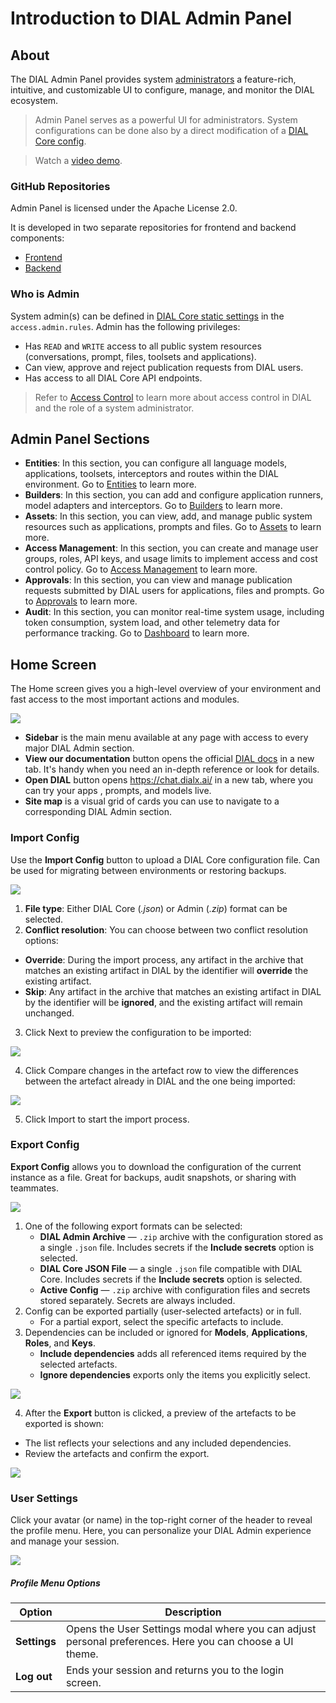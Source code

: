 # Introduction to DIAL Admin Panel

## About

The DIAL Admin Panel provides system [administrators](#who-is-admin) a feature-rich, intuitive, and customizable UI to configure, manage, and monitor the DIAL ecosystem. 

> Admin Panel serves as a powerful UI for administrators. System configurations can be done also by a direct modification of a [DIAL Core config](https://github.com/epam/ai-dial-core).

> Watch a [video demo](/docs/video%20demos/4.dial-admin-panel.md).

### GitHub Repositories

Admin Panel is licensed under the Apache License 2.0. 

It is developed in two separate repositories for frontend and backend components:

* [Frontend](https://github.com/epam/ai-dial-admin-frontend)
* [Backend](https://github.com/epam/ai-dial-admin-backend)
  
### Who is Admin

System admin(s) can be defined in [DIAL Core static settings](https://github.com/epam/ai-dial-core?tab=readme-ov-file#static-settings) in the `access.admin.rules`. Admin has the following privileges:

* Has `READ` and `WRITE` access to all public system resources (conversations, prompt, files, toolsets and applications).
* Can view, approve and reject publication requests from DIAL users. 
* Has access to all DIAL Core API endpoints.

> Refer to [Access Control](/docs/platform/3.core/2.access-control-intro.md) to learn more about access control in DIAL and the role of a system administrator.

## Admin Panel Sections

* **Entities**: In this section, you can configure all language models, applications, toolsets, interceptors and routes within the DIAL environment. Go to [Entities](/docs/tutorials/3.admin/entities-models.md) to learn more.
* **Builders**: In this section, you can add and configure application runners, model adapters and interceptors. Go to [Builders](/docs/tutorials/3.admin/builders-application-runners.md) to learn more.
* **Assets**: In this section, you can view, add, and manage public system resources such as applications, prompts and files. Go to [Assets](/docs/tutorials/3.admin/assets-files.md) to learn more.
* **Access Management**: In this section, you can create and manage user groups, roles, API keys, and usage limits to implement access and cost control policy. Go to [Access Management](/docs/tutorials/3.admin/access-management-roles.md) to learn more.
* **Approvals**: In this section, you can view and manage publication requests submitted by DIAL users for applications, files and prompts. Go to [Approvals](/docs/tutorials/3.admin/approvals-file-publications.md) to learn more.
* **Audit**: In this section, you can monitor real-time system usage, including token consumption, system load, and other telemetry data for performance tracking. Go to [Dashboard](/docs/tutorials/3.admin/telemetry-dashboard.md) to learn more.

## Home Screen

The Home screen gives you a high-level overview of your environment and fast access to the most important actions and modules.

![ ](img/img.png)

* **Sidebar** is the main menu available at any page with access to every major DIAL Admin section.
* **View our documentation** button opens the official [DIAL docs](https://docs.dialx.ai/) in a new tab. It's handy when you need an in-depth reference or look for details.
* **Open DIAL** button opens https://chat.dialx.ai/ in a new tab, where you can try your apps , prompts, and models live.
* **Site map** is a visual grid of cards you can use to navigate to a corresponding DIAL Admin section.

### Import Config

Use the **Import Config** button to upload a DIAL Core configuration file. Can be used for migrating between environments or restoring backups.

![](img/img_56.png)

1. **File type**: Either DIAL Core (_.json_) or Admin (_.zip_) format can be selected.
2. **Conflict resolution**: You can choose between two conflict resolution options:
  * **Override**: During the import process, any artifact in the archive that matches an existing artifact in DIAL by the identifier will **override** the existing artifact.
  * **Skip**: Any artifact in the archive that matches an existing artifact in DIAL by the identifier will be **ignored**, and the existing artifact will remain unchanged.

3. Click Next to preview the configuration to be imported:

![](img/img_56_1.png)

4. Click Compare changes in the artefact row to view the differences between the artefact already in DIAL and the one being imported:

![](img/img_56_2.png)

5. Click Import to start the import process.



### Export Config

**Export Config** allows you to download the configuration of the current instance as a file. Great for backups, audit snapshots, or sharing with teammates.

![](img/img_57.png)

1. One of the following export formats can be selected:
   * **DIAL Admin Archive** — `.zip` archive with the configuration stored as a single `.json` file. Includes secrets if the **Include secrets** option is selected.
   * **DIAL Core JSON File** — a single `.json` file compatible with DIAL Core. Includes secrets if the **Include secrets** option is selected.
   * **Active Config** — `.zip` archive with configuration files and secrets stored separately. Secrets are always included.
2. Config can be exported partially (user-selected artefacts) or in full.
   * For a partial export, select the specific artefacts to include.
3. Dependencies can be included or ignored for **Models**, **Applications**, **Roles**, and **Keys**.
   * **Include dependencies** adds all referenced items required by the selected artefacts.
   * **Ignore dependencies** exports only the items you explicitly select.

![](img/126.png)

4. After the **Export** button is clicked, a preview of the artefacts to be exported is shown:
* The list reflects your selections and any included dependencies.
* Review the artefacts and confirm the export.

![](img/127.png)

### User Settings

Click your avatar (or name) in the top-right corner of the header to reveal the profile menu. Here, you can personalize your DIAL Admin experience and manage your session.

![](img/img_1.png)

##### Profile Menu Options

| Option       | Description                                                              |
| ------------ | ------------------------------------------------------------------------ |
| **Settings** | Opens the User Settings modal where you can adjust personal preferences. Here you can choose a UI theme.|
| **Log out**  | Ends your session and returns you to the login screen.                   |



